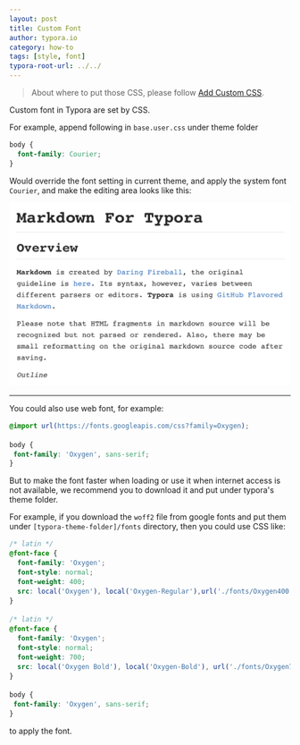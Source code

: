 ```yaml
---
layout: post
title: Custom Font
author: typora.io
category: how-to
tags: [style, font]
typora-root-url: ../../
---
```


> About where to put those CSS, please follow [Add Custom CSS](/Add-Custom-CSS/).

Custom font in Typora are set by CSS.

For example, append following in `base.user.css` under theme folder

```css
body {
  font-family: Courier;
}
```

Would override the font setting in current theme, and apply the system font `Courier`, and make the editing area looks like this: 

![1](/media/custom-font/1.png)

---

You could also use web font, for example:

```css
@import url(https://fonts.googleapis.com/css?family=Oxygen);

body {
 font-family: 'Oxygen', sans-serif; 
}
```

But to make the font faster when loading or use it when internet access is not available, we recommend you to download it and put under typora's theme folder.

For example, if you download the `woff2` file from google fonts and put them under `[typora-theme-folder]/fonts` directory, then you could use CSS like:

```css
/* latin */
@font-face {
  font-family: 'Oxygen';
  font-style: normal;
  font-weight: 400;
  src: local('Oxygen'), local('Oxygen-Regular'),url('./fonts/Oxygen400.woff2') format('woff2');
}

/* latin */
@font-face {
  font-family: 'Oxygen';
  font-style: normal;
  font-weight: 700;
  src: local('Oxygen Bold'), local('Oxygen-Bold'), url('./fonts/Oxygen700.woff2') format('woff2');
}

body {
 font-family: 'Oxygen', sans-serif; 
}
```

to apply the font.